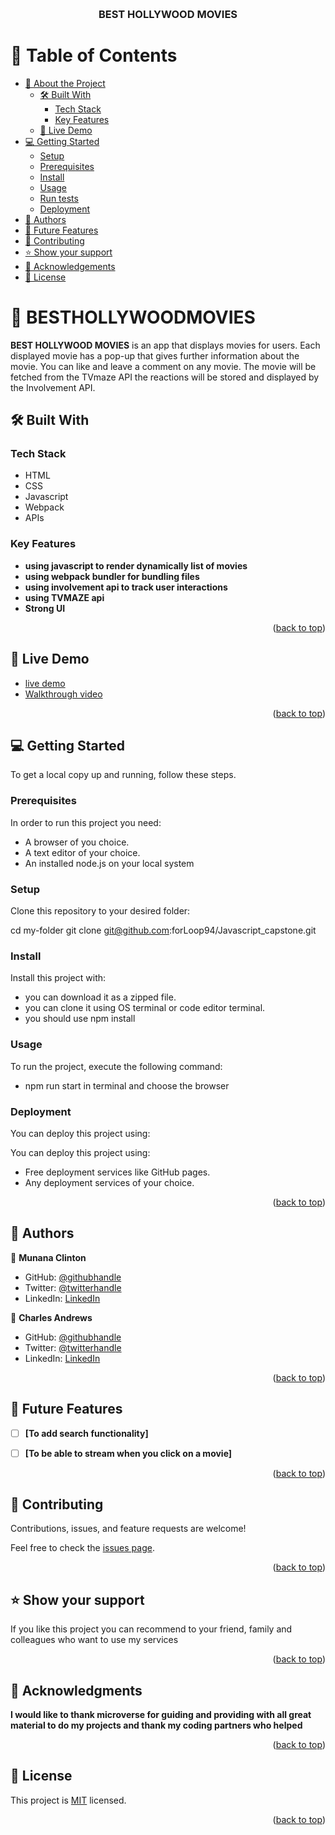 <a name="readme-top"></a>


<div align="center">
  
  <br/>

  <h3><b>BEST HOLLYWOOD MOVIES</b></h3>

</div>



# 📗 Table of Contents

- [📖 About the Project](#about-project)
  - [🛠 Built With](#built-with)
    - [Tech Stack](#tech-stack)
    - [Key Features](#key-features)
  - [🚀 Live Demo](#live-demo)
- [💻 Getting Started](#getting-started)
  - [Setup](#setup)
  - [Prerequisites](#prerequisites)
  - [Install](#install)
  - [Usage](#usage)
  - [Run tests](#run-tests)
  - [Deployment](#deployment)
- [👥 Authors](#authors)
- [🔭 Future Features](#future-features)
- [🤝 Contributing](#contributing)
- [⭐️ Show your support](#support)
- [🙏 Acknowledgements](#acknowledgements)
- [📝 License](#license)



# 📖 BESTHOLLYWOODMOVIES <a name="about-project"></a>

**BEST HOLLYWOOD MOVIES** is an app that displays movies for users. Each displayed movie has a pop-up that gives further information about the movie. You can like and leave a comment on any movie. The movie will be fetched from the TVmaze API the reactions will be stored and displayed by the Involvement API.

## 🛠 Built With <a name="built-with"></a>

### Tech Stack <a name="tech-stack"></a>

- HTML
- CSS
- Javascript
- Webpack
- APIs


### Key Features <a name="key-features"></a>

- **using javascript to render dynamically list of movies**
- **using webpack bundler for bundling files**
- **using involvement api to track user interactions**
- **using TVMAZE api**
- **Strong UI**



<p align="right">(<a href="#readme-top">back to top</a>)</p>



## 🚀 Live Demo <a name="live-demo"></a>

- <a href="https://forloop94.github.io/Javascript_capstone/">live demo</a>
- <a href="https://drive.google.com/file/d/1W5SwAlxCkdP-oOIW02QIx4IC60A3a9e1/view?usp=sharing">Walkthrough video</a>


<p align="right">(<a href="#readme-top">back to top</a>)</p>



## 💻 Getting Started <a name="getting-started"></a>



To get a local copy up and running, follow these steps.

### Prerequisites

In order to run this project you need:

- A browser of you choice.
- A text editor of your choice.
- An installed node.js on your local system


### Setup

Clone this repository to your desired folder:

  cd my-folder
  git clone git@github.com:forLoop94/Javascript_capstone.git


### Install

Install this project with:

- you can download it as a zipped file.
- you can clone it using OS terminal or code editor terminal.
- you should use npm install


### Usage

To run the project, execute the following command:

- npm run start in terminal and choose the browser  

### Deployment

You can deploy this project using:

You can deploy this project using:
- Free deployment services like GitHub pages.
- Any deployment services of your choice.

<p align="right">(<a href="#readme-top">back to top</a>)</p>



## 👥 Authors <a name="authors"></a>

👤 **Munana Clinton**

- GitHub: [@githubhandle](https://github.com/clin2on3mun)
- Twitter: [@twitterhandle](https://twitter.com/ClintonMunana)
- LinkedIn: [LinkedIn](https://www.linkedin.com/in/munana-clinton-b6122720b/)

👤 **Charles Andrews**

- GitHub: [@githubhandle](https://github.com/forLoop94)
- Twitter: [@twitterhandle](https://twitter.com/_AndrewsCharles)
- LinkedIn: [LinkedIn](https://www.linkedin.com/in/andrewsCharlesUwem/)


<p align="right">(<a href="#readme-top">back to top</a>)</p>



## 🔭 Future Features <a name="future-features"></a>



- [ ] **[To add search functionality]**
- [ ] **[To be able to stream when you click on a movie]**


<p align="right">(<a href="#readme-top">back to top</a>)</p>



## 🤝 Contributing <a name="contributing"></a>

Contributions, issues, and feature requests are welcome!

Feel free to check the [issues page](../../issues/).

<p align="right">(<a href="#readme-top">back to top</a>)</p>


## ⭐️ Show your support <a name="support"></a>

If you like this project you can recommend to your friend, family and colleagues who want to use my services

<p align="right">(<a href="#readme-top">back to top</a>)</p>



## 🙏 Acknowledgments <a name="acknowledgements"></a>


**I would like to thank microverse for guiding and providing with all great material to do my projects and thank my coding partners who helped**

<p align="right">(<a href="#readme-top">back to top</a>)</p>



## 📝 License <a name="license"></a>

This project is [MIT](./LICENSE) licensed.

<p align="right">(<a href="#readme-top">back to top</a>)</p>
